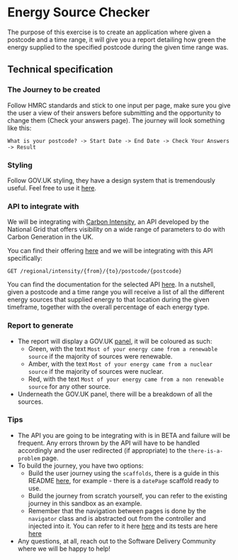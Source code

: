 # Energy Source Checker

The purpose of this exercise is to create an application where given a postcode and a time range, it will give you a report detailing how green the energy supplied to the specified postcode during the given time range was.

## Technical specification

### The Journey to be created

Follow HMRC standards and stick to one input per page, make sure you give the user a view of their answers before submitting and the opportunity to change them (Check your answers page). The journey will look something like this:

`What is your postcode? -> Start Date -> End Date -> Check Your Answers -> Result`

### Styling

Follow GOV.UK styling, they have a design system that is tremendously useful. Feel free to use it [here](https://design-system.service.gov.uk/).

### API to integrate with

We will be integrating with [Carbon Intensity](https://carbonintensity.org.uk/), an API developed by the National Grid that offers visibility on a wide range of parameters to do with Carbon Generation in the UK.

You can find their offering [here](https://api.carbonintensity.org.uk/) and we will be integrating with this API specifically: 

`GET /regional/intensity/{from}/{to}/postcode/{postcode}`

You can find the documentation for the selected API [here](https://carbon-intensity.github.io/api-definitions/#get-regional-intensity-from-to-postcode-postcode). In a nutshell, given a postcode and a time range you will receive a list of all the different energy sources that supplied energy to that location during the given timeframe, together with the overall percentage of each energy type.

### Report to generate

- The report will display a GOV.UK [panel](https://design-system.service.gov.uk/), it will be coloured as such:
  - Green, with the text `Most of your energy came from a renewable source` if the majority of sources were renewable.
  - Amber, with the text `Most of your energy came from a nuclear source` if the majority of sources were nuclear.
  - Red, with the text `Most of your energy came from a non renewable source` for any other source.
- Underneath the GOV.UK panel, there will be a breakdown of all the sources.

### Tips

- The API you are going to be integrating with is in BETA and failure will be frequent. Any errors thrown by the API will have to be handled accordingly and the user redirected (if appropriate) to the `there-is-a-problem` page.
- To build the journey, you have two options:
  - Build the user journey using the `scaffolds`, there is a guide in this README [here](https://github.com/hmrc/hmrc-frontend-scaffold.g8#adding-new-pages-using-scaffolds), for example - there is a `datePage` scaffold ready to use.
  - Build the journey from scratch yourself, you can refer to the existing journey in this sandbox as an example. 
  - Remember that the navigation between pages is done by the `navigator` class and is abstracted out from the controller and injected into it. You can refer to it here [here](https://github.com/opencastsoftware/hmrc-frontend-sandbox/blob/master/app/navigation/Navigator.scala) and its tests are here [here](https://github.com/opencastsoftware/hmrc-frontend-sandbox/blob/master/test/navigation/NavigatorSpec.scala)
- Any questions, at all, reach out to the Software Delivery Community where we will be happy to help!
